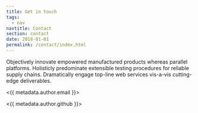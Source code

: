 ```yaml
---
title: Get in touch
tags:
  - nav
navtitle: Contact
section: contact
date: 2018-01-01
permalink: /contact/index.html
---
```


Objectively innovate empowered manufactured products whereas parallel platforms. Holisticly predominate extensible testing procedures for reliable supply chains. Dramatically engage top-line web services vis-a-vis cutting-edge deliverables.

<{{ metadata.author.email }}>

<{{ metadata.author.github }}>
